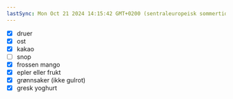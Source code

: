 ```yaml
---
lastSync: Mon Oct 21 2024 14:15:42 GMT+0200 (sentraleuropeisk sommertid)
---
```

- [x] druer
- [x] ost
- [x] kakao
- [ ] snop 
- [x] frossen mango
- [x] epler eller frukt 
- [x] grønnsaker (ikke gulrot)
- [x] gresk yoghurt 